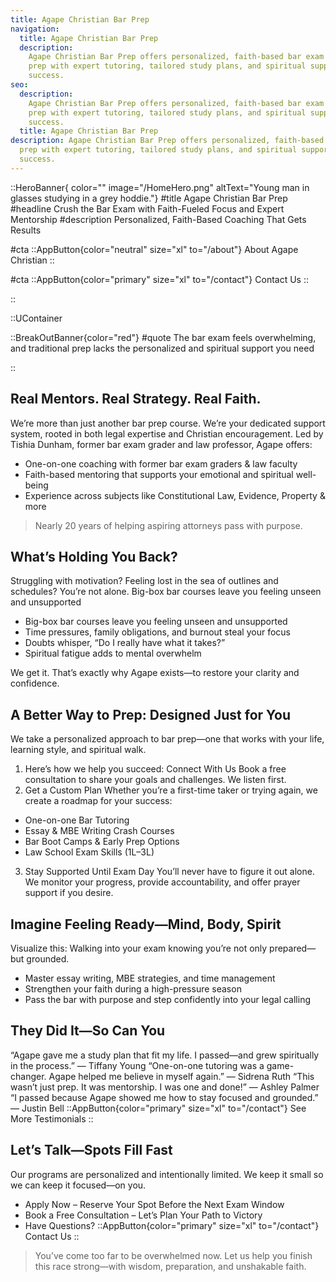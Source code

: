 ```yaml
---
title: Agape Christian Bar Prep
navigation:
  title: Agape Christian Bar Prep
  description:
    Agape Christian Bar Prep offers personalized, faith-based bar exam
    prep with expert tutoring, tailored study plans, and spiritual support for
    success.
seo:
  description:
    Agape Christian Bar Prep offers personalized, faith-based bar exam
    prep with expert tutoring, tailored study plans, and spiritual support for
    success.
  title: Agape Christian Bar Prep
description: Agape Christian Bar Prep offers personalized, faith-based bar exam
  prep with expert tutoring, tailored study plans, and spiritual support for
  success.
---
```


::HeroBanner{ color="" image="/HomeHero.png" altText="Young man in glasses studying in a grey hoddie."}
#title
Agape Christian Bar Prep
#headline
Crush the Bar Exam with Faith-Fueled Focus and Expert Mentorship
#description
Personalized, Faith-Based Coaching That Gets Results

#cta
::AppButton{color="neutral" size="xl" to="/about"}
About Agape Christian
::

#cta
::AppButton{color="primary" size="xl" to="/contact"}
Contact Us
::

::

::UContainer

::BreakOutBanner{color="red"}
#quote
The bar exam feels overwhelming, and traditional prep lacks the personalized and spiritual support you need

::

## Real Mentors. Real Strategy. Real Faith.

We’re more than just another bar prep course. We’re your dedicated support system, rooted in both legal expertise and Christian encouragement.
Led by Tishia Dunham, former bar exam grader and law professor, Agape offers:

- One-on-one coaching with former bar exam graders & law faculty
- Faith-based mentoring that supports your emotional and spiritual well-being
- Experience across subjects like Constitutional Law, Evidence, Property & more

> Nearly 20 years of helping aspiring attorneys pass with purpose.

## What’s Holding You Back?

Struggling with motivation? Feeling lost in the sea of outlines and schedules? You’re not alone.
Big-box bar courses leave you feeling unseen and unsupported

- Big-box bar courses leave you feeling unseen and unsupported
- Time pressures, family obligations, and burnout steal your focus
- Doubts whisper, “Do I really have what it takes?”
- Spiritual fatigue adds to mental overwhelm

We get it. That’s exactly why Agape exists—to restore your clarity and confidence.

## A Better Way to Prep: Designed Just for You

We take a personalized approach to bar prep—one that works with your life, learning style, and spiritual walk.

1. Here’s how we help you succeed:
   Connect With Us
   Book a free consultation to share your goals and challenges. We listen first.
2. Get a Custom Plan
   Whether you’re a first-time taker or trying again, we create a roadmap for your success:

- One-on-one Bar Tutoring
- Essay & MBE Writing Crash Courses
- Bar Boot Camps & Early Prep Options
- Law School Exam Skills (1L–3L)

3. Stay Supported Until Exam Day
   You’ll never have to figure it out alone. We monitor your progress, provide accountability, and offer prayer support if you desire.

## Imagine Feeling Ready—Mind, Body, Spirit

Visualize this: Walking into your exam knowing you’re not only prepared—but grounded.

- Master essay writing, MBE strategies, and time management
- Strengthen your faith during a high-pressure season
- Pass the bar with purpose and step confidently into your legal calling

## They Did It—So Can You

“Agape gave me a study plan that fit my life. I passed—and grew spiritually in the process.”
— Tiffany Young
“One-on-one tutoring was a game-changer. Agape helped me believe in myself again.”
— Sidrena Ruth
“This wasn’t just prep. It was mentorship. I was one and done!”
— Ashley Palmer
“I passed because Agape showed me how to stay focused and grounded.”
— Justin Bell
::AppButton{color="primary" size="xl" to="/contact"}
See More Testimonials
::

## Let’s Talk—Spots Fill Fast

Our programs are personalized and intentionally limited. We keep it small so we can keep it focused—on you.

- Apply Now – Reserve Your Spot Before the Next Exam Window
- Book a Free Consultation – Let’s Plan Your Path to Victory
- Have Questions?
  ::AppButton{color="primary" size="xl" to="/contact"}
  Contact Us
  ::

> You’ve come too far to be overwhelmed now. Let us help you finish this race strong—with wisdom, preparation, and unshakable faith.
